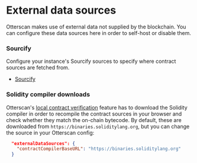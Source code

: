 # External data sources

Otterscan makes use of external data not supplied by the blockchain. You can configure these data sources here in order to self-host or disable them.

### Sourcify
Configure your instance's Sourcify sources to specify where contract sources are fetched from.
* [Sourcify](./sourcify.md)

### Solidity compiler downloads
Otterscan's [local contract verification](../../contract-verification/local-contract-verification.md) feature has to download the Solidity compiler in order to recompile the contract sources in your browser and check whether they match the on-chain bytecode. By default, these are downloaded from `https://binaries.soliditylang.org`, but you can change the source in your Otterscan config:

```json
  "externalDataSources": {
    "contractCompilerBaseURL": "https://binaries.soliditylang.org"
  }
```
